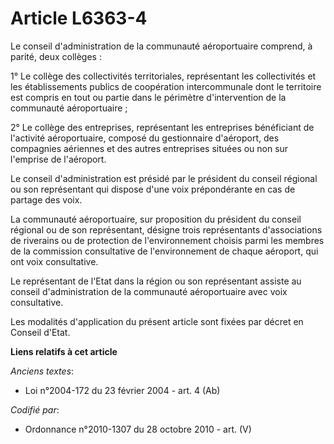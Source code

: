 # Article L6363-4

Le conseil d'administration de la communauté aéroportuaire comprend, à parité, deux collèges :

1° Le collège des collectivités territoriales, représentant les collectivités et les établissements publics de coopération
intercommunale dont le territoire est compris en tout ou partie dans le périmètre d'intervention de la communauté
aéroportuaire ;

2° Le collège des entreprises, représentant les entreprises bénéficiant de l'activité aéroportuaire, composé du gestionnaire
d'aéroport, des compagnies aériennes et des autres entreprises situées ou non sur l'emprise de l'aéroport.

Le conseil d'administration est présidé par le président du conseil régional ou son représentant qui dispose d'une voix
prépondérante en cas de partage des voix.

La communauté aéroportuaire, sur proposition du président du conseil régional ou de son représentant, désigne trois
représentants d'associations de riverains ou de protection de l'environnement choisis parmi les membres de la commission
consultative de l'environnement de chaque aéroport, qui ont voix consultative.

Le représentant de l'Etat dans la région ou son représentant assiste au conseil d'administration de la communauté
aéroportuaire avec voix consultative.

Les modalités d'application du présent article sont fixées par décret en Conseil d'Etat.

**Liens relatifs à cet article**

_Anciens textes_:

  - Loi n°2004-172 du 23 février 2004 - art. 4 (Ab)

_Codifié par_:

  - Ordonnance n°2010-1307 du 28 octobre 2010 - art. (V)
